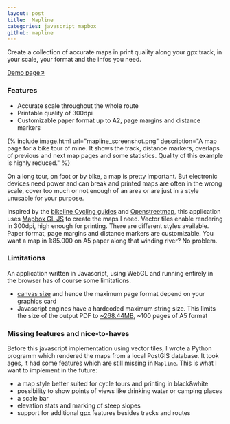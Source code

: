 ```yaml
---
layout: post
title:  Mapline
categories: javascript mapbox
github: mapline
---
```



Create a collection of accurate maps in print quality along your gpx track, in
your scale, your format and the infos you need.

[Demo page&#8599;](/demo/mapline/)

### Features
- Accurate scale throughout the whole route
- Printable quality of 300dpi
- Customizable paper format up to A2, page margins and distance markers

{% include image.html url="mapline_screenshot.png" description="A map page for a
bike tour of mine. It shows the track, distance markers, overlaps of previous and next map pages
and some statistics. Quality of this example is highly reduced." %}

On a long tour, on foot or by bike, a map is pretty important. But electronic
devices need power and can break and printed maps are often in the wrong scale,
cover too much or not enough of an area or are just in a style unusable for
your purpose.

Inspired by the [bikeline Cycling
guides](http://www.esterbauer.com/international.html) and
[Openstreetmap](https://www.openstreetmap.org/about), this application uses
[Mapbox GL JS](https://www.mapbox.com/mapbox-gl-js/api/) to create the maps I
need. Vector tiles enable rendering in 300dpi, high enough for printing. There
are different styles available. Paper format, page margins and distance markers
are customizable. You want a map in 1:85.000 on A5 paper along that winding
river? No problem.

### Limitations

An application written in Javascript, using WebGL and running entirely in the
browser has of course some limitations.
- [canvas size](https://webglstats.com/webgl/parameter/MAX_RENDERBUFFER_SIZE) and hence the maximum page format depend on your graphics card
- Javascript engines have a hardcoded maximum string size. This limits the size of the output PDF to [~268.44MB](https://github.com/atom/atom/issues/7210#issuecomment-160994222), ~100 pages of A5 format

### Missing features and nice-to-haves

Before this javascript implementation using vector tiles, I wrote a Python programm which rendered the maps from a local PostGIS database. It took ages, it had some features which are still missing in `Mapline`. This is what I want to implement in the future:
- a map style better suited for cycle tours and printing in black&white
- possibility to show points of views like drinking water or camping places
- a scale bar
- elevation stats and marking of steep slopes
- support for additional gpx features besides tracks and routes
